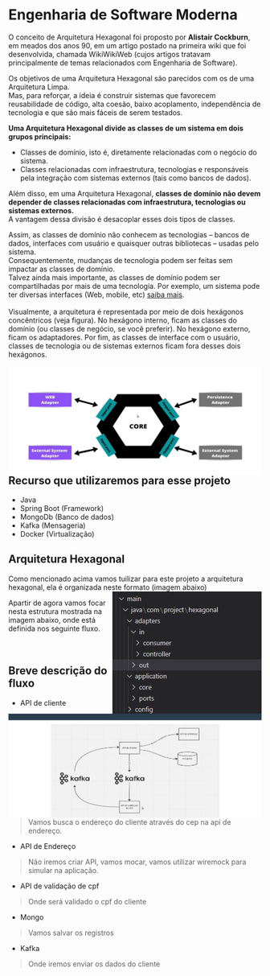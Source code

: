 # Engenharia de Software Moderna

O conceito de Arquitetura Hexagonal foi proposto por **Alistair Cockburn**, em meados dos anos 90, em um artigo postado na primeira wiki que foi desenvolvida, chamada WikiWikiWeb (cujos artigos tratavam principalmente de temas relacionados com Engenharia de Software).<br/>

Os objetivos de uma Arquitetura Hexagonal são parecidos com os de uma Arquitetura Limpa.<br/>
Mas, para reforçar, a ideia é construir sistemas que favorecem reusabilidade de código, alta coesão, baixo acoplamento, independência de tecnologia e que são mais fáceis de serem testados.<br/>

**Uma Arquitetura Hexagonal divide as classes de um sistema em dois grupos principais:**<br/>
* Classes de domínio, isto é, diretamente relacionadas com o negócio do sistema.
* Classes relacionadas com infraestrutura, tecnologias e responsáveis pela integração com sistemas externos (tais como bancos de dados).<br/>

Além disso, em uma Arquitetura Hexagonal, **classes de domínio não devem depender de classes relacionadas com infraestrutura, tecnologias ou sistemas externos.**<br/>
A vantagem dessa divisão é desacoplar esses dois tipos de classes.<br/>

Assim, as classes de domínio não conhecem as tecnologias – bancos de dados, interfaces com usuário e quaisquer outras bibliotecas – usadas pelo sistema. <br/>
Consequentemente, mudanças de tecnologia podem ser feitas sem impactar as classes de domínio. <br/>
Talvez ainda mais importante, as classes de domínio podem ser compartilhadas por mais de uma tecnologia. Por exemplo, um sistema pode ter diversas interfaces (Web, mobile, etc)  [saiba mais](https://engsoftmoderna.info/artigos/arquitetura-hexagonal.html).<br/><br/>
Visualmente, a arquitetura é representada por meio de dois hexágonos concêntricos (veja figura). No hexágono interno, ficam as classes do domínio (ou classes de negócio, se você preferir). No hexágono externo, ficam os adaptadores. Por fim, as classes de interface com o usuário, classes de tecnologia ou de sistemas externos ficam fora desses dois hexágonos.<br/><br/>
<img align="right" src="https://github.com/JeffersonSilveira/hexagonal-architecture-in-microservices/blob/final-project/images/core.JPG"><br/>

## Recurso que utilizaremos para esse projeto<br/>
* Java
* Spring Boot (Framework)
* MongoDb (Banco de dados)
* Kafka (Mensageria)
* Docker (Virtualização)

## Arquitetura Hexagonal
Como mencionado acima vamos tuilizar para este projeto a arquitetura hexagonal, ela é organizada neste formato (imagem abaixo)
<img align="right" src="https://github.com/JeffersonSilveira/hexagonal-architecture-in-microservices/blob/final-project/images/formato.JPG"><br/>

Apartir de agora vamos focar nesta estrutura mostrada na imagem abaixo, onde está definida nos seguinte fluxo.<br/><br/>
<img align="right" src="https://github.com/JeffersonSilveira/hexagonal-architecture-in-microservices/blob/final-project/images/fluxo.JPG"><br/>


## Breve descrição do fluxo
* API de cliente
 > Vamos busca o endereço do cliente através do cep na api de endereço.
* API de Endereço
 > Não iremos criar API, vamos mocar, vamos utilizar wiremock para simular na aplicação.
* API de validação de cpf
 > Onde será validado o cpf do cliente
* Mongo
 > Vamos salvar os registros
* Kafka
 > Onde iremos enviar os dados do cliente
  



